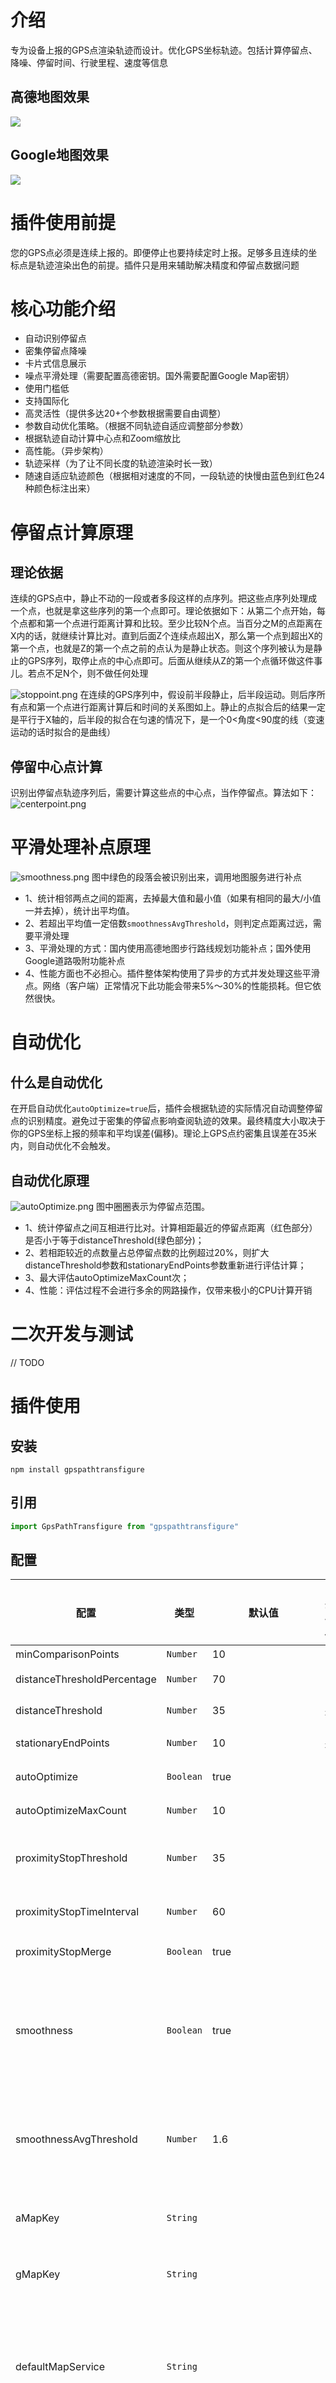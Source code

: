 # 介绍
专为设备上报的GPS点渲染轨迹而设计。优化GPS坐标轨迹。包括计算停留点、降噪、停留时间、行驶里程、速度等信息

## 高德地图效果
![](/doc/amap_track.gif)

## Google地图效果
![](/doc/gmap_track.gif)


# 插件使用前提
您的GPS点必须是连续上报的。即便停止也要持续定时上报。足够多且连续的坐标点是轨迹渲染出色的前提。插件只是用来辅助解决精度和停留点数据问题

# 核心功能介绍
- 自动识别停留点
- 密集停留点降噪
- 卡片式信息展示
- 噪点平滑处理（需要配置高德密钥。国外需要配置Google Map密钥）
- 使用门槛低
- 支持国际化
- 高灵活性（提供多达20+个参数根据需要自由调整）
- 参数自动优化策略。（根据不同轨迹自适应调整部分参数）
- 根据轨迹自动计算中心点和Zoom缩放比
- 高性能。（异步架构）
- 轨迹采样（为了让不同长度的轨迹渲染时长一致）
- 随速自适应轨迹颜色（根据相对速度的不同，一段轨迹的快慢由蓝色到红色24种颜色标注出来）

# 停留点计算原理
## 理论依据
连续的GPS点中，静止不动的一段或者多段这样的点序列。把这些点序列处理成一个点，也就是拿这些序列的第一个点即可。理论依据如下：从第二个点开始，每个点都和第一个点进行距离计算和比较。至少比较N个点。当百分之M的点距离在X内的话，就继续计算比对。直到后面Z个连续点超出X，那么第一个点到超出X的第一个点，也就是Z的第一个点之前的点认为是静止状态。则这个序列被认为是静止的GPS序列，取停止点的中心点即可。后面从继续从Z的第一个点循环做这件事儿。若点不足N个，则不做任何处理

![stoppoint.png](/doc/stoppoint.png)
在连续的GPS序列中，假设前半段静止，后半段运动。则后序所有点和第一个点进行距离计算后和时间的关系图如上。静止的点拟合后的结果一定是平行于X轴的，后半段的拟合在匀速的情况下，是一个0<角度<90度的线（变速运动的话时拟合的是曲线）

## 停留中心点计算
识别出停留点轨迹序列后，需要计算这些点的中心点，当作停留点。算法如下：
![centerpoint.png](/doc/centerpoint.png)

# 平滑处理补点原理
![smoothness.png](/doc/smoothness.png)
图中绿色的段落会被识别出来，调用地图服务进行补点

- 1、统计相邻两点之间的距离，去掉最大值和最小值（如果有相同的最大/小值一并去掉），统计出平均值。
- 2、若超出平均值一定倍数`smoothnessAvgThreshold`，则判定点距离过远，需要平滑处理
- 3、平滑处理的方式：国内使用高德地图步行路线规划功能补点；国外使用Google道路吸附功能补点
- 4、性能方面也不必担心。插件整体架构使用了异步的方式并发处理这些平滑点。网络（客户端）正常情况下此功能会带来5%～30%的性能损耗。但它依然很快。

# 自动优化
## 什么是自动优化
在开启自动优化`autoOptimize=true`后，插件会根据轨迹的实际情况自动调整停留点的识别精度。避免过于密集的停留点影响查阅轨迹的效果。最终精度大小取决于你的GPS坐标上报的频率和平均误差(偏移)。理论上GPS点约密集且误差在35米内，则自动优化不会触发。
## 自动优化原理
![autoOptimize.png](/doc/autoOptimize.png)
图中圈圈表示为停留点范围。

- 1、统计停留点之间互相进行比对。计算相距最近的停留点距离（红色部分）是否小于等于distanceThreshold(绿色部分)；
- 2、若相距较近的点数量占总停留点数的比例超过20%，则扩大distanceThreshold参数和stationaryEndPoints参数重新进行评估计算；
- 3、最大评估autoOptimizeMaxCount次；
- 4、性能：评估过程不会进行多余的网路操作，仅带来极小的CPU计算开销


# 二次开发与测试
// TODO

# 插件使用
## 安装
``` shell
npm install gpspathtransfigure
```
## 引用
``` javascript
import GpsPathTransfigure from "gpspathtransfigure"
```
## 配置
|配置|类型|默认值|自动优化|备注|
|--|--|--|--|--|
|minComparisonPoints |`Number`| 10|| 最少比较的点数 |
|distanceThresholdPercentage |`Number`| 70|| 距离阈值内的点的`百分比` |
|distanceThreshold |`Number`| 35|`是`| 距离阈值，单位为`米` |
|stationaryEndPoints |`Number`| 10|`是`| 判断静止状态结束的连续点数 |
|autoOptimize |`Boolean`| true|| 是否开启参数自动优化 |
|autoOptimizeMaxCount |`Number`| 10||自动优化调整次数上限|
|proximityStopThreshold|`Number`|35|| 近距离停留点距离阈值。此值通常要大于等于distanceThreshold|
|proximityStopTimeInterval|`Number`|60||近距离停留点时间间隔阈值。单位`分钟`|
|proximityStopMerge|`Boolean`|true|| 近距离停留点合并。建议默认开启|
|smoothness|`Boolean`|true||是否开启停留点前后点位的平滑过度。你必须配置对应的地图密钥。否则无效。开启此项会额外消耗移动端流量，并且轨迹渲染速度也会降低|
|smoothnessAvgThreshold|`Number`|1.6||平滑过度距离倍数阈值。点之间的距离超过平均值的这个倍数后，才会被捕捉到进行平滑处理|
|aMapKey|`String`||| 配置高德地图可以调用路线规划的`Web服务密钥`。平滑过度时使用|
|gMapKey|`String`||| 配置google地图`密钥`。平滑过度时使用|
|defaultMapService|`String`||| 默认地图服务。枚举值【amap】【gmap】。配置后将会强制使用相应的地图服务。不配置，则默认语言是zh时使用amap。其它语言都使用googleMap|
|format |`Boolean`| true||是否格式化数据内容。如里程、时间信息。若开启则根据locale配置输出对应国家语言的信息的内容|
|locale |`String`| zh||设置语言|
|timeformat|`String`|yyyy-MM-dd HH mm:ss||指定时间格式化方式|
|mapWidth|`Number`|1024||地图容器的宽度。单位`px`。zoom计算时使用|
|mapHeight|`Number`|768||地图容器的高度。单位`px`。zoom计算时使用|
|defaultZoom|`Number`|16||默认地图缩放比。如果无法根据轨迹计算出缩放比，则使用此值|
|pathColorOptimize|`Boolean`|true||是否开启轨迹颜色美化|
|speedColors|`Array`| `["#3366FF", "#3369FF", "#336CFF", "#336FFF", "#3372FF", "#3375FF","#3399FF", "#33A3FF", "#33ADFF", "#33B7FF", "#33C1FF", "#33CCFF", "#66FF00", "#7FFF00", "#99FF00", "#B2FF00", "#CCFF00", "#E6FF00", "#FFCC00", "#FF9933", "#FF9966", "#FF6633", "#FF3300", "#FF0000"]`||速度由慢到快的24级颜色代码|
|samplePointsNum|`Number`|200||轨迹采样数。用于控制返回值samplePoints的长度。samplePoints用于渲染轨迹使用|

## 使用案例(Vue3)
``` javascript
<script setup>
  import { onMounted } from "vue";
  import GpsPathTransfigure from "gpspathtransfigure"
......

onMounted(async ()=>{
    var gpsPoint =[
    ......
    {lon: 14.3908478, lat: 38.3038816, currentTime: '2024-06-27 01:43:36'},
    {lon: 114.3908478, lat: 38.3038816, currentTime: '2024-06-27 01:46:35'},
    {lon: 114.3906792, lat: 38.3037608, currentTime: '2024-06-27 01:47:50'},
    {lon: 114.3906634, lat: 38.3037528, currentTime: '2024-06-27 01:47:55'},
    ......
    ]

    GpsPathTransfigure.conf({
      locale:'zh',
      aMapKey:webApiKey,
      defaultMapService:'amap',
      openDebug:false,
      pathColorOptimize:true,
      samplePointsNum:300
    })

  const staticPoints = await GpsPathTransfigure.optimize(pathParam);
    const { finalPoints, stopPoints,trajectoryPoints, center, zoom ,segmentInfo,startPoint,endPoint,samplePoints} = staticPoints;

    ......
}
......
</script>
```
请注意，在使用此插件时需要异步引用。代码中直接使用finalPoints渲染轨迹即可。若想要渲染停留点标注效果，则渲染所有的stopPoints。渲染带颜色的轨迹请使用trajectoryPoints渲染。高德地图和Google地图的渲染案例请查阅Amap.vue/Gmap.vue源码


## 进度条使用方法
把ProgressChart.vue文件复制到项目中并在页面引用它。
``` javascript
<template>
......
<ProgressChart :data="playPoints" :onMove="handleMove" :setPosition="playPosition" sliderImage="data:image/png;base64,iVBORw0KGgoAAAANSUhEUgAAADAAAAAwCAYAAABXAvmHAAAAAXNSR0IArs4c6QAAASBJREFUaEPtltENgkAQRO/q0H6oRNsQ29BK6EfrwGBi4gey9zIsCXH85bG3s7NyU8vOf3Xn/RcLOJ6HfhzLZXKy1nJ93Lp+yVXKRxsiOfDdzOegJRGUj5p/D60F+sUcTsM49+x572brUr6lt/8WQFeC8ukOTAfQPyXlIxHSCkXFt3huAVtMeekMO2AHxAnIK0Q/i5SP9EkC6MVE+ah5ZyEaziif7gBdCcqnC3AWahlxwEhfoRXOl0tYgDxCsYAdEAcovy47QLMN5SOFkgB6MVE+at5ZiGYbyqc7QFeC8ukCnIVaRuwstMKUMktI90BmY621LaB1Ulmc7ADNNpSPhEsC6MVE+ah5ZyGabSif7gBdCcqnC3AWahmxs9AKU8os8QK/SiBAyMIBIAAAAABJRU5ErkJggg==" />
......
</template>
<script setup>
import ProgressChart from './component/ProgressChart.vue';//注意替换成你项目的真实目录

  //用于可播放的轨迹点
  let playPoints = []
  //播放位置。这里是轨迹点的下标。修改后可反响控制进度条进度
  let playPosition = ref(0)

  /**
   * 拖动进度条时的回调。
   * @param {*} index 轨迹下标
   */
  const handleMove = (index) => {
  //在这里处理回调。index是轨迹数据下标
  };

</script>
```
项目中Amap.vue有完整的使用案例

## 返回值说明
|返回值|含义|
|--|--|
|finalPoints|轨迹。格式[{lon: xx, lat: xx, currentTime: xx}]，若坐标点中出现`type: 'add'`则代表此点是噪点平滑处理时的补点|
|stopPoints|停留点。格式[{lon: xx, lat: xx, currentTime: xx}]|
|trajectoryPoints|颜色渲染后的轨迹信息|
|center|中心点。格式{lon: xx, lat: xx, currentTime: xx}|
|zoom|缩放比|
|segmentInfo|分段信息|
|startPoint|开始点|
|endPoint|结束点|
|samplePoints|轨迹抽样数据（固定数量）|


# 问题交流反馈或issues
 QQ：914245697